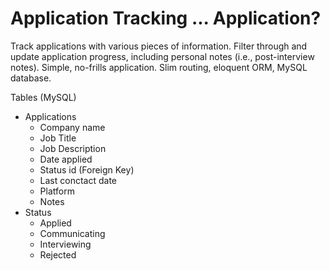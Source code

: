 # Application Tracking ... Application?

Track applications with various pieces of information. Filter through and update application progress, including personal notes (i.e., post-interview notes). Simple, no-frills application. Slim routing, eloquent ORM, MySQL database.

Tables (MySQL)

- Applications
  - Company name
  - Job Title
  - Job Description
  - Date applied
  - Status id (Foreign Key)
  - Last conctact date
  - Platform
  - Notes
- Status
  - Applied
  - Communicating
  - Interviewing
  - Rejected
